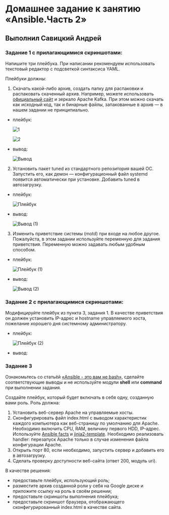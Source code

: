 # Домашнее задание к занятию «Ansible.Часть 2»

## Выполнил Савицкий Андрей 

### Задание 1 с прилагающимися скриншотами:

Напишите три плейбука. При написании рекомендуем использовать текстовый редактор с подсветкой синтаксиса YAML.

Плейбуки должны: 

1. Скачать какой-либо архив, создать папку для распаковки и распаковать скаченный архив. Например, можете использовать [официальный сайт](https://kafka.apache.org/downloads) и зеркало Apache Kafka. При этом можно скачать как исходный код, так и бинарные файлы, запакованные в архив — в нашем задании не принципиально.

 * плейбук:
  
   ![1](https://github.com/user-attachments/assets/769ce1bd-e50f-4999-8815-286b50682d55)

   ![2](https://github.com/user-attachments/assets/e5c02cda-45b1-4fca-8e4a-d1ba7c516730)


 * вывод:
  
   ![Вывод](https://github.com/user-attachments/assets/d97b1106-7c4f-4adf-a8c3-1891fa81c10c)


2. Установить пакет tuned из стандартного репозитория вашей ОС. Запустить его, как демон — конфигурационный файл systemd появится автоматически при установке. Добавить tuned в автозагрузку.

 * плейбук:
   
   ![Плейбук](https://github.com/user-attachments/assets/709bd1b4-ddb3-40f1-93d4-8f26e2699e8f)


 * вывод:

   ![Вывод (1)](https://github.com/user-attachments/assets/44e61f70-7a60-495c-8d3a-6f865993420a)
   

3. Изменить приветствие системы (motd) при входе на любое другое. Пожалуйста, в этом задании используйте переменную для задания приветствия. Переменную можно задавать любым удобным способом.

 * плейбук:

   ![Плейбук (1)](https://github.com/user-attachments/assets/fdad1eeb-2f24-41a2-9e93-310dbcf1d20a)


 * вывод:
 
   ![Вывод (2)](https://github.com/user-attachments/assets/e692e297-e19d-4c44-996e-e2aa630a6a87)


### Задание 2 с прилагающимися скриншотами:

Модифицируйте плейбук из пункта 3, задания 1. В качестве приветствия он должен установить IP-адрес и hostname управляемого хоста, пожелание хорошего дня системному администратору. 

* плейбук:

  ![Плейбук (2)](https://github.com/user-attachments/assets/519a4de0-ef12-4367-b58c-19a6cad3f79a)

* вывод:

### Задание 3

Ознакомьтесь со статьёй [«Ansible - это вам не bash»](https://habr.com/ru/post/494738/), сделайте соответствующие выводы и не используйте модули **shell** или **command** при выполнении задания.

Создайте плейбук, который будет включать в себя одну, созданную вами роль. Роль должна:

1. Установить веб-сервер Apache на управляемые хосты.
2. Сконфигурировать файл index.html c выводом характеристик каждого компьютера как веб-страницу по умолчанию для Apache. Необходимо включить CPU, RAM, величину первого HDD, IP-адрес.
Используйте [Ansible facts](https://docs.ansible.com/ansible/latest/playbook_guide/playbooks_vars_facts.html) и [jinja2-template](https://linuxways.net/centos/how-to-use-the-jinja2-template-in-ansible/). Необходимо реализовать handler: перезапуск Apache только в случае изменения файла конфигурации Apache.
4. Открыть порт 80, если необходимо, запустить сервер и добавить его в автозагрузку.
5. Сделать проверку доступности веб-сайта (ответ 200, модуль uri).

В качестве решения:
- предоставьте плейбук, использующий роль;
- разместите архив созданной роли у себя на Google диске и приложите ссылку на роль в своём решении;
- предоставьте скриншоты выполнения плейбука;
- предоставьте скриншот браузера, отображающего сконфигурированный index.html в качестве сайта.

